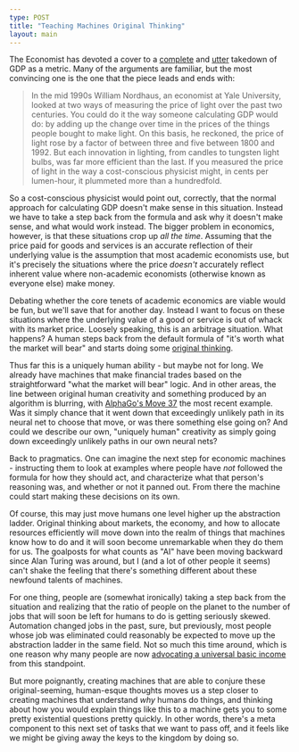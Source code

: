 ```yaml
---
type: POST
title: "Teaching Machines Original Thinking"
layout: main
---
```

The Economist has devoted a cover to a [complete][complete] and [utter][utter] takedown of GDP as a metric. Many of the arguments are familiar, but the most convincing one is the one that the piece leads and ends with:

> In the mid 1990s William Nordhaus, an economist at Yale University, looked at two ways of measuring the price of light over the past two centuries. You could do it the way someone calculating GDP would do: by adding up the change over time in the prices of the things people bought to make light. On this basis, he reckoned, the price of light rose by a factor of between three and five between 1800 and 1992. But each innovation in lighting, from candles to tungsten light bulbs, was far more efficient than the last. If you measured the price of light in the way a cost-conscious physicist might, in cents per lumen-hour, it plummeted more than a hundredfold.

So a cost-conscious physicist would point out, correctly, that the normal approach for calculating GDP doesn't make sense in this situation. Instead we have to take a step back from the formula and ask why it doesn't make sense, and what would work instead. The bigger problem in economics, however, is that these situations crop up *all the time*. Assuming that the price paid for goods and services is an accurate reflection of their underlying value is the assumption that most academic economists use, but it's precisely the situations where the price *doesn't* accurately reflect inherent value where non-academic economists (otherwise known as everyone else) make money.

Debating whether the core tenets of academic economics are viable would be fun, but we'll save that for another day. Instead I want to focus on these situations where the underlying value of a good or service is out of whack with its market price. Loosely speaking, this is an arbitrage situation. What happens? A human steps back from the default formula of "it's worth what the market will bear" and starts doing some [original thinking][original].

Thus far this is a uniquely human ability - but maybe not for long. We already have machines that make financial trades based on the straightforward "what the market will bear" logic. And in other areas, the line between original human creativity and something produced by an algorithm is blurring, with [AlphaGo's Move 37][Move 37] the most recent example. Was it simply chance that it went down that exceedingly unlikely path in its neural net to choose that move, or was there something else going on? And could we describe our own, "uniquely human" creativity as simply going down exceedingly unlikely paths in our own neural nets?

Back to pragmatics. One can imagine the next step for economic machines - instructing them to look at examples where people have *not* followed the formula for how they should act, and characterize what that person's reasoning was, and whether or not it panned out. From there the machine could start making these decisions on its own.

Of course, this may just move humans one level higher up the abstraction ladder. Original thinking about markets, the economy, and how to allocate resources efficiently will move down into the realm of things that machines know how to do and it will soon become unremarkable when they do them for us. The goalposts for what counts as "AI" have been moving backward since Alan Turing was around, but I (and a lot of other people it seems) can't shake the feeling that there's something different about these newfound talents of machines.

For one thing, people are (somewhat ironically) taking a step back from the situation and realizing that the ratio of people on the planet to the number of jobs that will soon be left for humans to do is getting seriously skewed. Automation changed jobs in the past, sure, but previously, most people whose job was eliminated could reasonably be expected to move up the abstraction ladder in the same field. Not so much this time around, which is one reason why many people are now [advocating a universal basic income][UBI] from this standpoint.

But more poignantly, creating machines that are able to conjure these original-seeming, human-esque thoughts moves us a step closer to creating machines that understand *why* humans do things, and thinking about how you would explain things like this to a machine gets you to some pretty existential questions pretty quickly. In other words, there's a meta component to this next set of tasks that we want to pass off, and it feels like we might be giving away the keys to the kingdom by doing so.

[complete]: http://www.economist.com/news/briefing/21697845-gross-domestic-product-gdp-increasingly-poor-measure-prosperity-it-not-even
[utter]: http://www.economist.com/news/leaders/21697834-gdp-bad-gauge-material-well-being-time-fresh-approach-how-measure-prosperity
[original]: https://youtu.be/azM6xSTT2I0?t=2m10s
[UBI]: http://fivethirtyeight.com/features/universal-basic-income/
[Move 37]: http://www.wired.com/2016/03/two-moves-alphago-lee-sedol-redefined-future/
